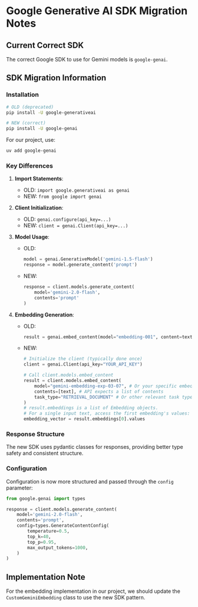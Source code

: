 # Google Generative AI SDK Migration Notes

## Current Correct SDK

The correct Google SDK to use for Gemini models is `google-genai`.

## SDK Migration Information

### Installation
```bash
# OLD (deprecated)
pip install -U google-generativeai

# NEW (correct)
pip install -U google-genai
```

For our project, use:
```bash
uv add google-genai
```

### Key Differences

1. **Import Statements**:
   - OLD: `import google.generativeai as genai`
   - NEW: `from google import genai`

2. **Client Initialization**:
   - OLD: `genai.configure(api_key=...)`
   - NEW: `client = genai.Client(api_key=...)`

3. **Model Usage**:
   - OLD: 
     ```python
     model = genai.GenerativeModel('gemini-1.5-flash')
     response = model.generate_content('prompt')
     ```
   - NEW:
     ```python
     response = client.models.generate_content(
         model='gemini-2.0-flash',
         contents='prompt'
     )
     ```

4. **Embedding Generation**:
   - OLD:
     ```python
     result = genai.embed_content(model="embedding-001", content=text)
     ```
   - NEW:
     ```python
     # Initialize the client (typically done once)
     client = genai.Client(api_key="YOUR_API_KEY")

     # Call client.models.embed_content
     result = client.models.embed_content(
         model="gemini-embedding-exp-03-07", # Or your specific embedding model ID
         contents=[text], # API expects a list of contents
         task_type="RETRIEVAL_DOCUMENT" # Or other relevant task types e.g., "SEMANTIC_SIMILARITY"
     )
     # result.embeddings is a list of Embedding objects.
     # For a single input text, access the first embedding's values:
     embedding_vector = result.embeddings[0].values
     ```

### Response Structure
The new SDK uses pydantic classes for responses, providing better type safety and consistent structure.

### Configuration
Configuration is now more structured and passed through the `config` parameter:
```python
from google.genai import types

response = client.models.generate_content(
    model='gemini-2.0-flash',
    contents='prompt',
    config=types.GenerateContentConfig(
        temperature=0.5,
        top_k=40,
        top_p=0.95,
        max_output_tokens=1000,
    )
)
```

## Implementation Note
For the embedding implementation in our project, we should update the `CustomGeminiEmbedding` class to use the new SDK pattern.

